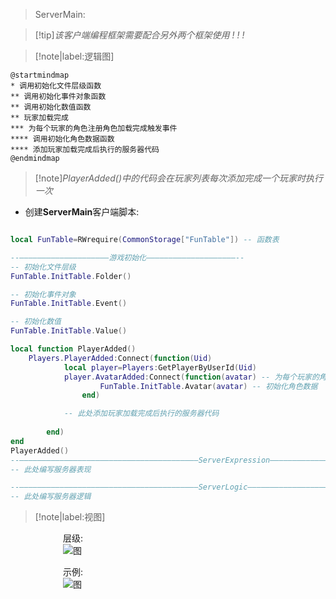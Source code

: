 > ServerMain:  

> [!tip]*该客户端编程框架需要配合另外两个框架使用 ! ! !* 


> [!note|label:逻辑图]
```plantuml
@startmindmap
* 调用初始化文件层级函数
** 调用初始化事件对象函数
** 调用初始化数值函数
** 玩家加载完成
*** 为每个玩家的角色注册角色加载完成触发事件
**** 调用初始化角色数据函数
**** 添加玩家加载完成后执行的服务器代码
@endmindmap
```

> [!note]*PlayerAdded()中的代码会在玩家列表每次添加完成一个玩家时执行一次*
- 创建**ServerMain**客户端脚本: 


```lua

local FunTable=RWrequire(CommonStorage["FunTable"]) -- 函数表

--————————————————————游戏初始化————————————————————--
-- 初始化文件层级
FunTable.InitTable.Folder()

-- 初始化事件对象
FunTable.InitTable.Event()

-- 初始化数值
FunTable.InitTable.Value()

local function PlayerAdded()
	Players.PlayerAdded:Connect(function(Uid)
			local player=Players:GetPlayerByUserId(Uid)
			player.AvatarAdded:Connect(function(avatar) -- 为每个玩家的角色注册角色加载完成触发事件
					FunTable.InitTable.Avatar(avatar) -- 初始化角色数据
				end)

			-- 此处添加玩家加载完成后执行的服务器代码
			
		end)
end
PlayerAdded()
--————————————————————————————————————————ServerExpression————————————————————————————————————————--
-- 此处编写服务器表现

--————————————————————————————————————————ServerLogic————————————————————————————————————————--
-- 此处编写服务器逻辑

```

> [!note|label:视图]

　　　　　　层级:   
　　　　　　![图](/图片/ServerMain.png)  
  
  
　　　　　　示例:  	
　　　　　　![图](/图片/ServerCode.png ':size=50%')